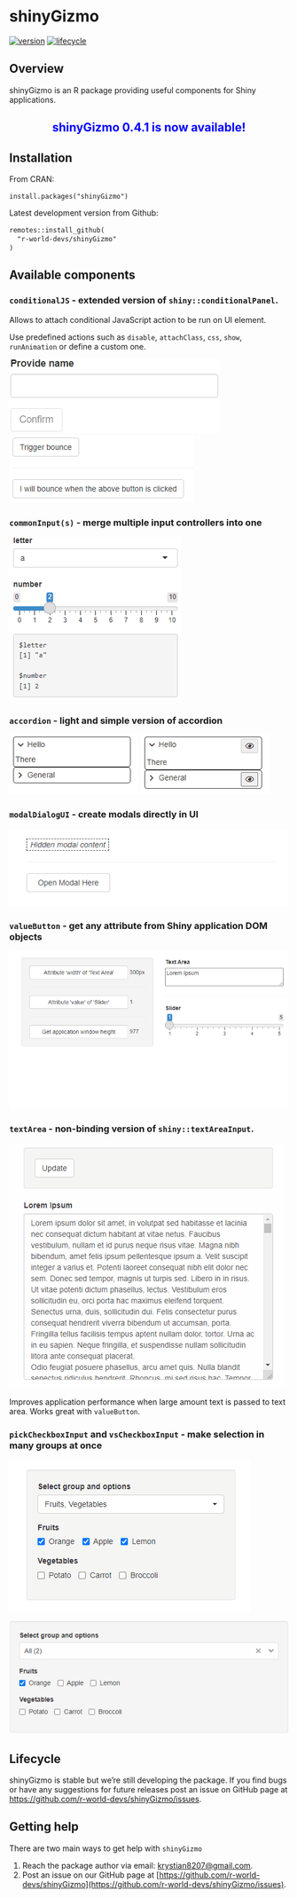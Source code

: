 
# shinyGizmo

[![version](https://img.shields.io/static/v1.svg?label=github.com&message=v.0.4.1&color=ff69b4)](https://img.shields.io/static/v1.svg?label=github.com&message=v.0.1&color=ff69b4)
[![lifecycle](https://img.shields.io/badge/lifecycle-stable-success.svg)](https://lifecycle.r-lib.org/articles/stages.html#stable)

## Overview

shinyGizmo is an R package providing useful components for Shiny
applications.

<center>

## <span style="color:blue"> shinyGizmo 0.4.1 is now available!</span>

</center>

## Installation

From CRAN:

    install.packages("shinyGizmo")

Latest development version from Github:

    remotes::install_github(
      "r-world-devs/shinyGizmo"
    )

## Available components

### `conditionalJS` - extended version of `shiny::conditionalPanel`.

Allows to attach conditional JavaScript action to be run on UI element.

Use predefined actions such as `disable`, `attachClass`, `css`, `show`,
`runAnimation` or define a custom one.

![](./man/figures/condjs.gif) ![](./man/figures/condjsanim.gif)

### `commonInput(s)` - merge multiple input controllers into one

![](./man/figures/commoninputs.gif)

### `accordion` - light and simple version of accordion

![](./man/figures/accordion.gif) ![](./man/figures/accordion_enroll.gif)

### `modalDialogUI` - create modals directly in UI

![](./man/figures/modalui.gif)

### `valueButton` - get any attribute from Shiny application DOM objects

![](./man/figures/valuebutton.gif)

### `textArea` - non-binding version of `shiny::textAreaInput`.

![](./man/figures/textarea.gif)

Improves application performance when large amount text is passed to
text area. Works great with `valueButton`.

### `pickCheckboxInput` and `vsCheckboxInput` - make selection in many groups at once

![](./man/figures/pickcheckbox.gif)

![](./man/figures/vscheckboxinput.gif)

## Lifecycle

shinyGizmo is stable but we’re still developing the package. If you find
bugs or have any suggestions for future releases post an issue on GitHub
page at <https://github.com/r-world-devs/shinyGizmo/issues>.

## Getting help

There are two main ways to get help with `shinyGizmo`

1.  Reach the package author via email: <krystian8207@gmail.com>.
2.  Post an issue on our GitHub page at
    [https://github.com/r-world-devs/shinyGizmo](https://github.com/r-world-devs/shinyGizmo/issues).
